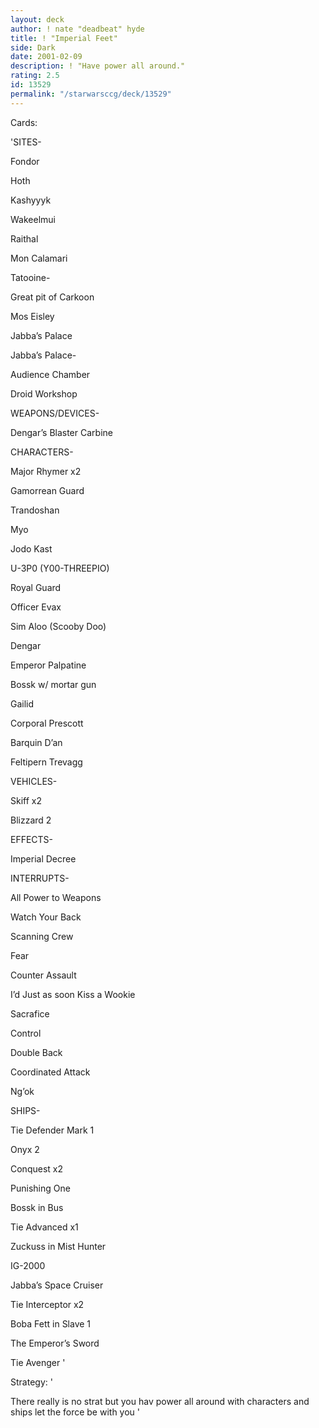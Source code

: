 ```yaml
---
layout: deck
author: ! nate "deadbeat" hyde
title: ! "Imperial Feet"
side: Dark
date: 2001-02-09
description: ! "Have power all around."
rating: 2.5
id: 13529
permalink: "/starwarsccg/deck/13529"
---
```

Cards: 

'SITES-

Fondor


Hoth


Kashyyyk


Wakeelmui


Raithal


Mon Calamari


Tatooine-

Great pit of Carkoon

Mos Eisley

Jabba’s Palace


Jabba’s Palace-

Audience Chamber

Droid Workshop


WEAPONS/DEVICES-


Dengar’s Blaster Carbine


CHARACTERS-


Major Rhymer x2


Gamorrean Guard


Trandoshan


Myo


Jodo Kast


U-3P0 (Y00-THREEPIO)


Royal Guard


Officer Evax


Sim Aloo (Scooby Doo)


Dengar


Emperor Palpatine


Bossk w/ mortar gun


Gailid


Corporal Prescott


Barquin D’an


Feltipern Trevagg


VEHICLES-


Skiff x2


Blizzard 2


EFFECTS-


Imperial Decree


INTERRUPTS-


All Power to Weapons


Watch Your Back


Scanning Crew


Fear


Counter Assault


I’d Just as soon Kiss a Wookie


Sacrafice


Control


Double Back


Coordinated Attack


Ng’ok


SHIPS-


Tie Defender Mark 1


Onyx 2


Conquest x2


Punishing One


Bossk in Bus


Tie Advanced x1


Zuckuss in Mist Hunter


IG-2000


Jabba’s Space Cruiser


Tie Interceptor x2


Boba Fett in Slave 1


The Emperor’s Sword


Tie Avenger '

Strategy: '

There really is no strat but you hav power all around with characters and ships let the force be with you '
